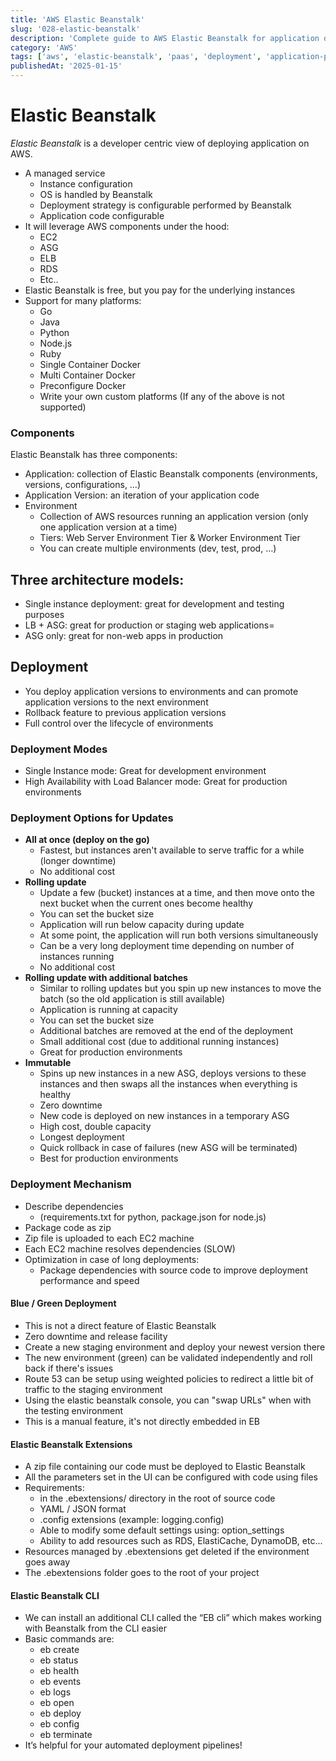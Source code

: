 ```yaml
---
title: 'AWS Elastic Beanstalk'
slug: '028-elastic-beanstalk'
description: 'Complete guide to AWS Elastic Beanstalk for application deployment'
category: 'AWS'
tags: ['aws', 'elastic-beanstalk', 'paas', 'deployment', 'application-platform']
publishedAt: '2025-01-15'
---
```


# Elastic Beanstalk

*Elastic Beanstalk* is a developer centric view of deploying application on AWS.

- A managed service
  - Instance configuration
  - OS is handled by Beanstalk
  - Deployment strategy is configurable performed by Beanstalk
  - Application code configurable
- It will leverage AWS components under the hood:
  - EC2
  - ASG
  - ELB
  - RDS
  - Etc..
- Elastic Beanstalk is free, but you pay for the underlying instances
- Support for many platforms:
  - Go
  - Java
  - Python
  - Node.js
  - Ruby
  - Single Container Docker
  - Multi Container Docker
  - Preconfigure Docker
  - Write your own custom platforms (If any of the above is not supported)

### Components

Elastic Beanstalk has three components:

- Application: collection of Elastic Beanstalk components (environments, versions, configurations, …)
- Application Version: an iteration of your application code
- Environment
  - Collection of AWS resources running an application version (only one application version at a time)
  - Tiers: Web Server Environment Tier & Worker Environment Tier
  - You can create multiple environments (dev, test, prod, …)

## Three architecture models:

- Single instance deployment: great for development and testing purposes
- LB + ASG: great for production or staging web applications=
- ASG only: great for non-web apps in production

## Deployment

- You deploy application versions to environments and can promote application versions to the next environment
- Rollback feature to previous application versions
- Full control over the lifecycle of environments

### Deployment Modes

- Single Instance mode: Great for development environment
- High Availability with Load Balancer mode: Great for production environments

### Deployment Options for Updates

- **All at once (deploy on the go)**
  - Fastest, but instances aren't available to serve traffic for a while (longer downtime)
  - No additional cost
- **Rolling update**
  - Update a few (bucket) instances at a time, and then move onto the next bucket when the current ones become healthy
  - You can set the bucket size
  - Application will run below capacity during update
  - At some point, the application will run both versions simultaneously
  - Can be a very long deployment time depending on number of instances running
  - No additional cost
- **Rolling update with additional batches**
  - Similar to rolling updates but you spin up new instances to move the batch (so the old application is still available)
  - Application is running at capacity
  - You can set the bucket size
  - Additional batches are removed at the end of the deployment
  - Small additional cost (due to additional running instances)
  - Great for production environments
- **Immutable**
  - Spins up new instances in a new ASG, deploys versions to these instances and then swaps all the instances when everything is healthy
  - Zero downtime
  - New code is deployed on new instances in a temporary ASG
  - High cost, double capacity
  - Longest deployment
  - Quick rollback in case of failures (new ASG will be terminated)
  - Best for production environments

### Deployment Mechanism

- Describe dependencies
  - (requirements.txt for python, package.json for node.js)
- Package code as zip
- Zip file is uploaded to each EC2 machine
- Each EC2 machine resolves dependencies (SLOW)
- Optimization in case of long deployments:
  - Package dependencies with source code to improve deployment performance and speed

#### Blue / Green Deployment

- This is not a direct feature of Elastic Beanstalk
- Zero downtime and release facility
- Create a new staging environment and deploy your newest version there
- The new environment (green) can be validated independently and roll back if there's issues
- Route 53 can be setup using weighted policies to redirect a little bit of traffic to the staging environment
- Using the elastic beanstalk console, you can "swap URLs" when with the testing environment
- This is a manual feature, it's not directly embedded in EB

#### Elastic Beanstalk Extensions

- A zip file containing our code must be deployed to Elastic Beanstalk
- All the parameters set in the UI can be configured with code using files
- Requirements:
  - in the .ebextensions/ directory in the root of source code
  - YAML / JSON format
  - .config extensions (example: logging.config)
  - Able to modify some default settings using: option_settings
  - Ability to add resources such as RDS, ElastiCache, DynamoDB, etc...
- Resources managed by .ebextensions get deleted if the environment goes away
- The .ebextensions folder goes to the root of your project

#### Elastic Beanstalk CLI

- We can install an additional CLI called the “EB cli” which makes working with Beanstalk from the CLI easier
- Basic commands are:
  - eb create
  - eb status
  - eb health
  - eb events
  - eb logs
  - eb open
  - eb deploy
  - eb config
  - eb terminate
- It’s helpful for your automated deployment pipelines!
